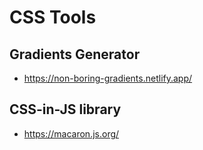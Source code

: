 # CSS Tools

## Gradients Generator

- https://non-boring-gradients.netlify.app/

## CSS-in-JS library

- https://macaron.js.org/
